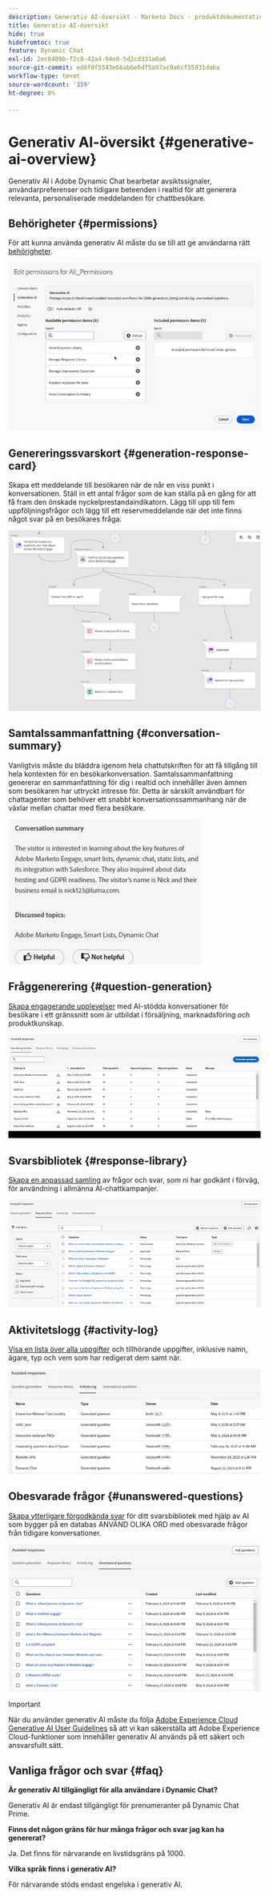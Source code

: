 ```yaml
---
description: Generativ AI-översikt - Marketo Docs - produktdokumentation
title: Generativ AI-översikt
hide: true
hidefromtoc: true
feature: Dynamic Chat
exl-id: 2ec6409b-f2c8-42a4-94e0-5d2cd331a0a6
source-git-commit: ed8f0f5543e66ab6e6df5a97ac9a6cf55931daba
workflow-type: tm+mt
source-wordcount: '359'
ht-degree: 0%

---
```


# Generativ AI-översikt {#generative-ai-overview}

Generativ AI i Adobe Dynamic Chat bearbetar avsiktssignaler, användarpreferenser och tidigare beteenden i realtid för att generera relevanta, personaliserade meddelanden för chattbesökare.

## Behörigheter {#permissions}

För att kunna använda generativ AI måste du se till att ge användarna rätt [behörigheter](/help/marketo/product-docs/demand-generation/dynamic-chat/setup-and-configuration/permissions.md).

![](assets/generative-ai-overview-1.png)

## Genereringssvarskort {#generation-response-card}

Skapa ett meddelande till besökaren när de når en viss punkt i konversationen. Ställ in ett antal frågor som de kan ställa på en gång för att få fram den önskade nyckelprestandaindikatorn. Lägg till upp till fem uppföljningsfrågor och lägg till ett reservmeddelande när det inte finns något svar på en besökares fråga.

![](assets/generative-ai-overview-2.png)

## Samtalssammanfattning {#conversation-summary}

Vanligtvis måste du bläddra igenom hela chattutskriften för att få tillgång till hela kontexten för en besökarkonversation. Samtalssammanfattning genererar en sammanfattning för dig i realtid och innehåller även ämnen som besökaren har uttryckt intresse för. Detta är särskilt användbart för chattagenter som behöver ett snabbt konversationssammanhang när de växlar mellan chattar med flera besökare.

![](assets/generative-ai-overview-3.png)

## Fråggenerering {#question-generation}

[Skapa engagerande upplevelser](/help/marketo/product-docs/demand-generation/dynamic-chat/generative-ai/question-generation.md) med AI-stödda konversationer för besökare i ett gränssnitt som är utbildat i försäljning, marknadsföring och produktkunskap.

![](assets/generative-ai-overview-4.png)

## Svarsbibliotek {#response-library}

[Skapa en anpassad samling](/help/marketo/product-docs/demand-generation/dynamic-chat/generative-ai/response-library.md) av frågor och svar, som ni har godkänt i förväg, för användning i allmänna AI-chattkampanjer.

![](assets/generative-ai-overview-5.png)

## Aktivitetslogg {#activity-log}

[Visa en lista över alla uppgifter](/help/marketo/product-docs/demand-generation/dynamic-chat/generative-ai/activity-log.md) och tillhörande uppgifter, inklusive namn, ägare, typ och vem som har redigerat dem samt när.

![](assets/generative-ai-overview-6.png)

## Obesvarade frågor {#unanswered-questions}

[Skapa ytterligare förgodkända svar](/help/marketo/product-docs/demand-generation/dynamic-chat/generative-ai/unanswered-questions.md) för ditt svarsbibliotek med hjälp av AI som bygger på en databas ANVÄND OLIKA ORD med obesvarade frågor från tidigare konversationer.

![](assets/generative-ai-overview-7.png)

>[!IMPORTANT]
>
>När du använder generativ AI måste du följa [Adobe Experience Cloud Generative AI User Guidelines](https://www.adobe.com/legal/licenses-terms/adobe-dx-gen-ai-user-guidelines.html) så att vi kan säkerställa att Adobe Experience Cloud-funktioner som innehåller generativ AI används på ett säkert och ansvarsfullt sätt.

## Vanliga frågor och svar {#faq}

**Är generativ AI tillgängligt för alla användare i Dynamic Chat?**

Generativ AI är endast tillgängligt för prenumeranter på Dynamic Chat Prime.

**Finns det någon gräns för hur många frågor och svar jag kan ha genererat?**

Ja. Det finns för närvarande en livstidsgräns på 1000.

**Vilka språk finns i generativ AI?**

För närvarande stöds endast engelska i generativ AI.
